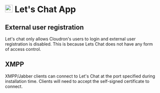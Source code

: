 # <img src="/documentation/img/letschat-logo.png" width="25px"> Let's Chat App

## External user registration

Let's chat only allows Cloudron's users to login and external user registration
is disabled. This is because Lets Chat does not have any form of access control.

## XMPP

XMPP/Jabber clients can connect to Let's Chat at the port specified during
installation time. Clients will need to accept the self-signed certificate
to connect.


